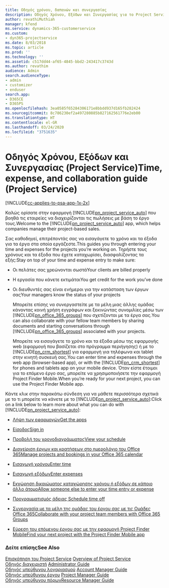 ```yaml
---
title: Οδηγός χρόνου, δαπανών και συνεργασίας
description: Οδηγός Χρόνου, Εξόδων και Συνεργασίας για το Project Service
author: revathiMuthiah
manager: kfend
ms.service: dynamics-365-customerservice
ms.custom:
- dyn365-projectservice
ms.date: 8/03/2018
ms.topic: article
ms.prod: ''
ms.technology: ''
ms.assetid: c517dd44-af65-4845-bbd2-243417c3743d
ms.author: revathim
audience: Admin
search.audienceType:
- admin
- customizer
- enduser
search.app:
- D365CE
- D365PS
ms.openlocfilehash: 3ea0585f65284306171e8bbdd937d165fb282424
ms.sourcegitcommit: 8c786230ef2a497280885b827162561776e2eb00
ms.translationtype: HT
ms.contentlocale: el-GR
ms.lasthandoff: 03/24/2020
ms.locfileid: "3751635"
---
```

# <a name="time-expense-and-collaboration-guide-project-service"></a><span data-ttu-id="51c0a-103">Οδηγός Χρόνου, Εξόδων και Συνεργασίας (Project Service)</span><span class="sxs-lookup"><span data-stu-id="51c0a-103">Time, expense, and collaboration guide (Project Service)</span></span>

[!INCLUDE[cc-applies-to-psa-app-1x-2x](../includes/cc-applies-to-psa-app-1x-2x.md)]

<span data-ttu-id="51c0a-104">Καλώς ορίσατε στην εφαρμογή [!INCLUDE[pn_project_service_auto](../includes/pn-project-service-auto.md)] που βοηθά τις εταιρείες να διαχειρίζονται τις πωλήσεις με βάση το έργο τους.</span><span class="sxs-lookup"><span data-stu-id="51c0a-104">Welcome to the [!INCLUDE[pn_project_service_auto](../includes/pn-project-service-auto.md)] app, which helps companies manage their project-based sales.</span></span> 
  
 <span data-ttu-id="51c0a-105">Σας καθοδηγεί, επιτρέποντάς σας να εισαγάγετε το χρόνο και τα έξοδα για τα έργα στα οποία εργάζεστε.</span><span class="sxs-lookup"><span data-stu-id="51c0a-105">This guides you through entering your time and expenses for the projects you’re working on.</span></span> <span data-ttu-id="51c0a-106">Τηρήστε τους χρόνους και τα έξοδα που έχετε καταχωρίσει, διασφαλίζοντας τα εξής:</span><span class="sxs-lookup"><span data-stu-id="51c0a-106">Stay on top of your time and expense entry to make sure:</span></span>  
  
- <span data-ttu-id="51c0a-107">Οι πελάτες σας χρεώνονται σωστά</span><span class="sxs-lookup"><span data-stu-id="51c0a-107">Your clients are billed properly</span></span>  
  
- <span data-ttu-id="51c0a-108">Η εργασία που κάνετε εκτιμάται</span><span class="sxs-lookup"><span data-stu-id="51c0a-108">You get credit for the work you’ve done</span></span>  
  
- <span data-ttu-id="51c0a-109">Οι διευθυντές σας είναι ενήμεροι για την κατάσταση των έργων σας</span><span class="sxs-lookup"><span data-stu-id="51c0a-109">Your managers know the status of your projects</span></span>  
  
  <span data-ttu-id="51c0a-110">Μπορείτε επίσης να συνεργαστείτε με τα μέλη μιας άλλης ομάδας κάνοντας κοινή χρήση εγγράφων και ξεκινώντας συνομιλίες μέσω των [!INCLUDE[pn_office_365_groups](../includes/pn-office-365-groups.md)] που σχετίζονται με τα έργα σας.</span><span class="sxs-lookup"><span data-stu-id="51c0a-110">You can also collaborate with your fellow team members by sharing documents and starting conversations through [!INCLUDE[pn_office_365_groups](../includes/pn-office-365-groups.md)] associated with your projects.</span></span>  
  
  <span data-ttu-id="51c0a-111">Μπορείτε να εισαγάγετε το χρόνο και τα έξοδα μέσω της εφαρμογής web (εφαρμογή που βασίζεται στο πρόγραμμα περιήγησης) ή με το [!INCLUDE[pn_crm_shortest](../includes/pn-crm-shortest.md)] για εφαρμογή για τηλέφωνα και tablet στην κινητή συσκευή σας.</span><span class="sxs-lookup"><span data-stu-id="51c0a-111">You can enter time and expenses through the web app (browser-based app), or with the [!INCLUDE[pn_crm_shortest](../includes/pn-crm-shortest.md)] for phones and tablets app on your mobile device.</span></span> <span data-ttu-id="51c0a-112">Όταν είστε έτοιμοι για το επόμενο έργο σας, μπορείτε να χρησιμοποιήσετε την εφαρμογή Project Finder Mobile.</span><span class="sxs-lookup"><span data-stu-id="51c0a-112">When you’re ready for your next project, you can use the Project Finder Mobile app.</span></span>  
  
<span data-ttu-id="51c0a-113">Κάντε κλικ στην παρακάτω σύνδεση για να μάθετε περισσότερα σχετικά με το τι μπορείτε να κάνετε με το [!INCLUDE[pn_project_service_auto](../includes/pn-project-service-auto.md)]:</span><span class="sxs-lookup"><span data-stu-id="51c0a-113">Click on a link below to learn more about what you can do with [!INCLUDE[pn_project_service_auto](../includes/pn-project-service-auto.md)]:</span></span>  
  
-   [<span data-ttu-id="51c0a-114">Λήψη των εφαρμογών</span><span class="sxs-lookup"><span data-stu-id="51c0a-114">Get the apps</span></span>](../project-service/get-apps.md)  
  
-   [<span data-ttu-id="51c0a-115">Είσοδος</span><span class="sxs-lookup"><span data-stu-id="51c0a-115">Sign in</span></span>](../project-service/sign-in.md)  
  
-   [<span data-ttu-id="51c0a-116">Προβολή του χρονοδιαγράμματος</span><span class="sxs-lookup"><span data-stu-id="51c0a-116">View your schedule</span></span>](../project-service/view-schedule.md)  
  
-   [<span data-ttu-id="51c0a-117">Διαχείριση έργων και κρατήσεων στο ημερολόγιο του Office 365</span><span class="sxs-lookup"><span data-stu-id="51c0a-117">Manage projects and bookings in your Office 365 calendar</span></span>](../project-service/manage-project-bookings-office-365-calendar.md)  
  
-   [<span data-ttu-id="51c0a-118">Εισαγωγή χρόνου</span><span class="sxs-lookup"><span data-stu-id="51c0a-118">Enter time</span></span>](../project-service/enter-time.md)  
  
-   [<span data-ttu-id="51c0a-119">Εισαγωγή εξόδων</span><span class="sxs-lookup"><span data-stu-id="51c0a-119">Enter expenses</span></span>](../project-service/enter-expenses.md)  
  
-   [<span data-ttu-id="51c0a-120">Εκχώρηση δικαιώματος καταχώρησης χρόνου ή εξόδων σε κάποιο άλλο άτομο</span><span class="sxs-lookup"><span data-stu-id="51c0a-120">Allow someone else to enter your time entry or expense</span></span>](../project-service/allow-someone-else-enter-time-entry-expense.md)  
  
-   [<span data-ttu-id="51c0a-121">Προγραμματισμός άδειας </span><span class="sxs-lookup"><span data-stu-id="51c0a-121">Schedule time off</span></span>](../project-service/schedule-time-off.md)  
  
-   [<span data-ttu-id="51c0a-122">Συνεργασία με τα μέλη της ομάδας του έργου σας με τις Ομάδες Office 365</span><span class="sxs-lookup"><span data-stu-id="51c0a-122">Collaborate with your project team members with Office 365 Groups</span></span>](../project-service/collaborate-project-team-members-office-365-groups.md)  
  
-   [<span data-ttu-id="51c0a-123">Εύρεση του επόμενου έργου σας με την εφαρμογή Project Finder Mobile</span><span class="sxs-lookup"><span data-stu-id="51c0a-123">Find your next project with the Project Finder Mobile app</span></span>](../project-service/find-next-project-finder-mobile-app.md)  
  
### <a name="see-also"></a><span data-ttu-id="51c0a-124">Δείτε επίσης</span><span class="sxs-lookup"><span data-stu-id="51c0a-124">See Also</span></span>  
 <span data-ttu-id="51c0a-125">[Επισκόπηση του Project Service](../project-service/overview.md) </span><span class="sxs-lookup"><span data-stu-id="51c0a-125">[Overview of Project Service](../project-service/overview.md) </span></span>  
 <span data-ttu-id="51c0a-126">[Οδηγός διαχειριστή](../project-service/admin-guide.md) </span><span class="sxs-lookup"><span data-stu-id="51c0a-126">[Administrator Guide](../project-service/admin-guide.md) </span></span>  
 <span data-ttu-id="51c0a-127">[Οδηγός υπεύθυνου λογαριασμού](../project-service/account-manager-guide.md) </span><span class="sxs-lookup"><span data-stu-id="51c0a-127">[Account Manager Guide](../project-service/account-manager-guide.md) </span></span>  
 <span data-ttu-id="51c0a-128">[Οδηγός υπεύθυνου έργου](../project-service/project-manager-guide.md) </span><span class="sxs-lookup"><span data-stu-id="51c0a-128">[Project Manager Guide](../project-service/project-manager-guide.md) </span></span>  
 [<span data-ttu-id="51c0a-129">Οδηγός υπεύθυνου πόρων</span><span class="sxs-lookup"><span data-stu-id="51c0a-129">Resource Manager Guide</span></span>](../project-service/resource-manager-guide.md)   
